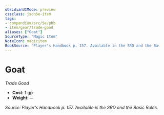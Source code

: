 ```yaml
---
obsidianUIMode: preview
cssclass: json5e-item
tags:
- compendium/src/5e/phb
- item/gear/trade-good
aliases: ["Goat"]
SourceType: "Magic Item"
NoteIcon: magicitem
BookSource: "Player's Handbook p. 157. Available in the SRD and the Basic Rules."
---
```

# Goat
*Trade Good*  

- **Cost**: 1 gp
- **Weight**: ⏤

*Source: Player's Handbook p. 157. Available in the SRD and the Basic Rules.*